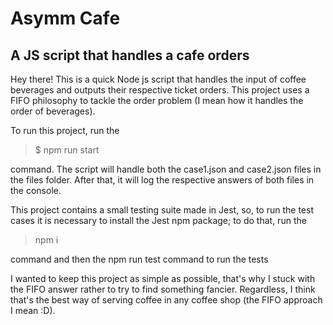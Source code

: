 # Asymm Cafe

## A JS script that handles a cafe orders

Hey there! This is a quick Node js script that handles the input of coffee beverages and outputs their respective ticket orders. This project uses a FIFO philosophy to tackle the order problem (I mean how it handles the order of beverages).

To run this project, run the

> $ npm run start

command. The script will handle both the case1.json and case2.json files in the files folder. After that, it will log the respective answers of both files in the console.

This project contains a small testing suite made in Jest, so, to run the test cases it is necessary to install the Jest npm package; to do that, run the

> npm i

command and then the
npm run test
command to run the tests

I wanted to keep this project as simple as possible, that's why I stuck with the FIFO answer rather to try to find something fancier. Regardless, I think that's the best way of serving coffee in any coffee shop (the FIFO approach I mean :D).
